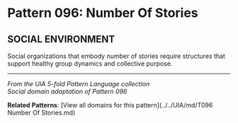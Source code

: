 # Pattern 096: Number Of Stories

## SOCIAL ENVIRONMENT

Social organizations that embody number of stories require structures that support healthy group dynamics and collective purpose.

---

*From the UIA 5-fold Pattern Language collection*  
*Social domain adaptation of Pattern 096*

**Related Patterns**: [View all domains for this pattern](../../UIA/md/T096 Number Of Stories.md)